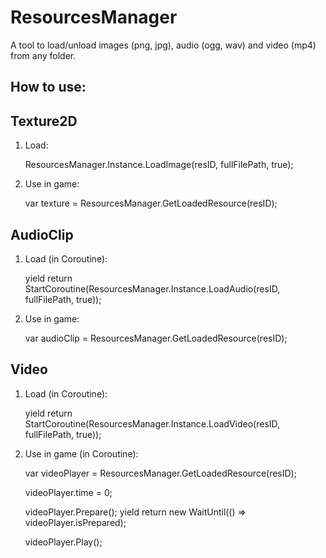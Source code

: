 # ResourcesManager
A tool to load/unload images (png, jpg), audio (ogg, wav) and video (mp4) from any folder.

## How to use:
## Texture2D
1. Load:


    ResourcesManager.Instance.LoadImage(resID, fullFilePath, true);

2. Use in game:


    var texture = ResourcesManager.GetLoadedResource<Texture2D>(resID);

## AudioClip
1. Load (in Coroutine):


    yield return StartCoroutine(ResourcesManager.Instance.LoadAudio(resID, fullFilePath, true));

2. Use in game:


    var audioClip = ResourcesManager.GetLoadedResource<AudioClip>(resID);

## Video
1. Load (in Coroutine):


    yield return StartCoroutine(ResourcesManager.Instance.LoadVideo(resID, fullFilePath, true));

2. Use in game (in Coroutine):


    var videoPlayer = ResourcesManager.GetLoadedResource<VideoPlayer>(resID);

    videoPlayer.time = 0;

    videoPlayer.Prepare();
    yield return new WaitUntil(() => videoPlayer.isPrepared);

    videoPlayer.Play();